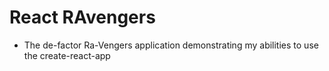 # React RAvengers
- The de-factor Ra-Vengers application demonstrating my abilities to use the create-react-app
